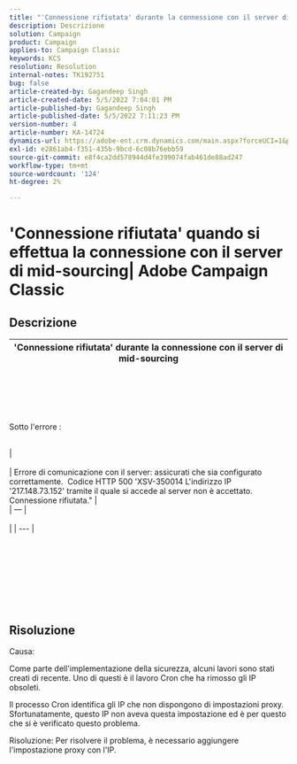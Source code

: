 ```yaml
---
title: "'Connessione rifiutata' durante la connessione con il server di mid-sourcing| Adobe Campaign Classic"
description: Descrizione
solution: Campaign
product: Campaign
applies-to: Campaign Classic
keywords: KCS
resolution: Resolution
internal-notes: TK192751
bug: false
article-created-by: Gagandeep Singh
article-created-date: 5/5/2022 7:04:01 PM
article-published-by: Gagandeep Singh
article-published-date: 5/5/2022 7:11:23 PM
version-number: 4
article-number: KA-14724
dynamics-url: https://adobe-ent.crm.dynamics.com/main.aspx?forceUCI=1&pagetype=entityrecord&etn=knowledgearticle&id=fb5b9f1e-a6cc-ec11-a7b5-6045bd00dd66
exl-id: e2861ab4-f351-435b-9bcd-6c08b76ebb59
source-git-commit: e8f4ca2dd578944d4fe399074fab461de88ad247
workflow-type: tm+mt
source-wordcount: '124'
ht-degree: 2%

---
```


# &#39;Connessione rifiutata&#39; quando si effettua la connessione con il server di mid-sourcing| Adobe Campaign Classic

## Descrizione



| &#39;Connessione rifiutata&#39; durante la connessione con il server di mid-sourcing |
| --- |

<br><br><br> <br><br>Sotto l&#39;errore : <br><br>

| <br><br> | Errore di comunicazione con il server: assicurati che sia configurato correttamente.  Codice HTTP 500 &#39;XSV-350014 L&#39;indirizzo IP &#39;217.148.73.152&#39; tramite il quale si accede al server non è accettato. Connessione rifiutata.&quot; | <br> | — | <br><br> |
| --- |

<br><br><br><br> <br><br> <br>

## Risoluzione


Causa:

Come parte dell&#39;implementazione della sicurezza, alcuni lavori sono stati creati di recente. Uno di questi è il lavoro Cron che ha rimosso gli IP obsoleti.

Il processo Cron identifica gli IP che non dispongono di impostazioni proxy. Sfortunatamente, questo IP non aveva questa impostazione ed è per questo che si è verificato questo problema.

Risoluzione: Per risolvere il problema, è necessario aggiungere l&#39;impostazione proxy con l&#39;IP.
